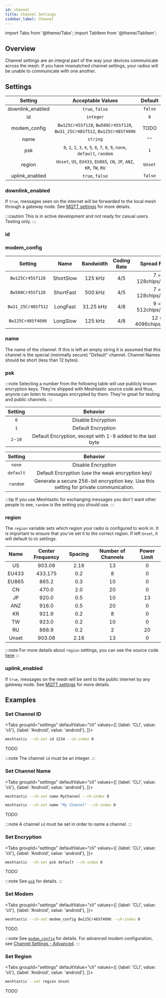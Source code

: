 ```yaml
---
id: channel
title: Channel Settings
sidebar_label: Channel
---
```

import Tabs from '@theme/Tabs';
import TabItem from '@theme/TabItem';

## Overview

Channel settings are an integral part of the way your devices communicate across the mesh. If you have mismatched channel settings, your radios will be unable to communicate with one another.

## Settings

<!--- TODO add other channel settings --->

| Setting | Acceptable Values | Default |
| :-----: | :---------------: | :-----: |
| downlink_enabled | `true`, `false` | `false` |
| id | `integer` | `0` |
| modem_config | `Bw125Cr45Sf128`, `Bw500Cr45Sf128`, `Bw31_25Cr48Sf512`, `Bw125Cr48Sf4096` | TODO |
| name | `string` | `""` |
| psk | `0`, `1`, `2`, `3`, `4`, `5`, `6`, `7`, `8`, `9`, `none`, `default`, `random` | `1` |
| region | `Unset`, `US`, `EU433`, `EU865`, `CN`, `JP`, `ANZ`, `KR`, `TW`, `RU` | `Unset` |
| uplink_enabled | `true`, `false` | `false` |

### downlink_enabled

If `true`, messages seen on the internet will be forwarded to the local mesh through a gateway node. See [MQTT settings](mqtt) for more details.

:::caution
This is in active development and not ready for casual users. Testing only.
:::

### id

<!--- Used to construct a globally unique channel ID. The full globally unique ID will be: "name.id" where ID is shown as base36. Assuming that the number of meshtastic users is below 20K (true for a long time) the chance of this 64 bit random number colliding with anyone else is super low. And the penalty for collision is low as well, it just means that anyone trying to decrypt channel messages might need to try multiple candidate channels. Any time a non wire compatible change is made to a channel, this field should be regenerated. There are a small number of 'special' globally known (and fairly) insecure standard channels. Those channels do not have a numeric id included in the settings, but instead it is pulled from a table of well known IDs. (see Well Known Channels FIXME) --->

### modem_config

| Setting | Name | Bandwidth | Coding Rate | Spread Factor | Speed |
| :-----: | :--: | :-------: | :---------: | :-----------: | :-----: |
| `Bw125Cr45Sf128` | ShortSlow | 125 kHz | 4/5 | 7 = 128chips/symbol | 5.469 kbps |
| `Bw500Cr45Sf128` | ShortFast | 500 kHz | 4/5 | 7 = 128chips/symbol | 21.875 kbps |
| `Bw31_25Cr48Sf512` | LongFast | 31.25 kHz | 4/8 | 9 = 512chips/symbol | 275 bps |
| `Bw125Cr48Sf4096` | LongSlow | 125 kHz | 4/8 | 12 = 4096chips/symbol | 183 bps |

### name

The name of the channel. If this is left an empty string it is assumed that this channel is the special (minimally secure) "Default" channel. Channel Names should be short (less than 12 bytes).

### psk

<!--- TODO pick which psk description to keep --->

<!--- option A as documented in the protobufs --->

<!--- A simple pre-shared key for now for crypto. Must be either 0 bytes (no crypto), 16 bytes (AES128), or 32 bytes (AES256). A special shorthand is used for 1 byte long psks. These psks should be treated as only minimally secure, because they are listed in this source code. Those bytes are mapped using the following scheme: 0 = No crypto 1 = The special "default" channel key: {0xd4, 0xf1, 0xbb, 0x3a, 0x20, 0x29, 0x07, 0x59, 0xf0, 0xbc, 0xff, 0xab, 0xcf, 0x4e, 0x69, 0xbf} 2 through 10 = The default channel key, except with 1 through 9 added to the last byte. Shown to user as simple1 through 10 --->

:::note
Selecting a number from the following table will use publicly known encryption keys. They're shipped with Meshtastic source code and thus, anyone can listen to messages encrypted by them. They're great for testing and public channels.
:::

| Setting | Behavior |
| :-----: | :------: |
| `0` | Disable Encryption |
| `1` | Default Encryption |
| `2`-`10` | Default Encryption, except with 1-9 added to the last byte |

<!--- option B as documented in the python library --->

<!--- Use "--setchan psk none" to turn off encryption. Use "--setchan psk random" will assign a new (high quality) random AES256 key to the primary channel (similar to what the Android app does when making new channels). Use "--setchan psk default" to restore the standard 'default' (minimally secure, because it is in the source code for anyone to read) AES128 key. --->

| Setting | Behavior |
| :-----: | :------: |
| `none` | Disable Encryption |
| `default` | Default Encryption (use the weak encryption key) |
| `random` | Generate a secure 256-bit encryption key. Use this setting for private communication. |

:::tip
If you use Meshtastic for exchanging messages you don't want other people to see, `random` is the setting you should use.
:::

### region

The `region` variable sets which region your radio is configured to work in. It is important to ensure that you've set it to the correct region. If left `Unset`, it will default to `US` settings.

| Name | Center Frequency | Spacing | Number of Channels | Power Limit |
| :--: | :-------: | :-----: | :----------------: | :---------: |
| US | 903.08 | 2.16 | 13 | 0 |
| EU433 | 433.175 | 0.2 | 8 | 0 |
| EU865 | 865.2 | 0.3 | 10 | 0 |
| CN | 470.0 | 2.0 | 20 | 0 |
| JP | 920.0 | 0.5 | 10 | 13 |
| ANZ | 916.0 | 0.5 | 20 | 0 |
| KR | 921.9 | 0.2 | 8 | 0 |
| TW | 923.0 | 0.2 | 10 | 0 |
| RU | 868.9 | 0.2 | 2 | 20 |
| Unset | 903.08 | 2.16 | 13 | 0 |
:::note
For more details about `region` settings, you can see the source code [here](https://github.com/meshtastic/Meshtastic-device/blob/master/src/mesh/RadioInterface.cpp)
:::

### uplink_enabled

If `true`, messages on the mesh will be sent to the public internet by any gateway node. See [MQTT settings](mqtt) for more details.

## Examples

### Set Channel ID
<Tabs
  groupId="settings"
  defaultValue="cli"
  values={[
    {label: 'CLI', value: 'cli'},
    {label: 'Android', value: 'android'},
  ]}>
  <TabItem value="cli">

  ```bash title="Set the PRIMARY channel ID"
  meshtastic --ch-set id 1234 --ch-index 0
  ```

  </TabItem>
  <TabItem value="android">

  TODO

  </TabItem>
</Tabs>

:::note
The channel `id` must be an integer.
:::

### Set Channel Name
<Tabs
  groupId="settings"
  defaultValue="cli"
  values={[
    {label: 'CLI', value: 'cli'},
    {label: 'Android', value: 'android'},
  ]}>
  <TabItem value="cli">

  ```bash title="Set channel name for the PRIMARY channel"
  meshtastic --ch-set name MyChannel --ch-index 0
  ```

  ```bash title="Set channel name for the PRIMARY channel with spaces"
  meshtastic --ch-set name "My Channel" --ch-index 0
  ```
  </TabItem>
  <TabItem value="android">

  TODO

  </TabItem>
</Tabs>

:::note
A channel `id` must be set in order to name a channel.
:::

### Set Encryption
<Tabs
  groupId="settings"
  defaultValue="cli"
  values={[
    {label: 'CLI', value: 'cli'},
    {label: 'Android', value: 'android'},
  ]}>
  <TabItem value="cli">

  ```bash title="Set psk"
  meshtastic --ch-set psk default --ch-index 0
  ```
<!--- TODO random and none --->

  </TabItem>
  <TabItem value="android">

  TODO

  </TabItem>
</Tabs>

:::note
See [`psk`](#psk) for details.
:::

### Set Modem
<Tabs
  groupId="settings"
  defaultValue="cli"
  values={[
    {label: 'CLI', value: 'cli'},
    {label: 'Android', value: 'android'},
  ]}>
  <TabItem value="cli">

  ```bash title="Set Modem - LongSlow"
  meshtastic --ch-set modem_config Bw125Cr48Sf4096 --ch-index 0
  ```
  </TabItem>
  <TabItem value="android">

  TODO

  </TabItem>
</Tabs>

:::note
See [`modem_config`](#modem_config) for details. For advanced modem configuration, see [Channel Settings - Advanced](channel-advanced).
:::

### Set Region
<Tabs
  groupId="settings"
  defaultValue="cli"
  values={[
    {label: 'CLI', value: 'cli'},
    {label: 'Android', value: 'android'},
  ]}>
  <TabItem value="cli">

  ```bash title="Set Region"
  meshtastic --set region Unset
  ```

  </TabItem>
  <TabItem value="android">

  TODO

  </TabItem>
</Tabs>

<!--- TODO add downlink_enabled & uplink_enabled examples --->
